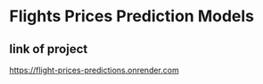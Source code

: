# Flights Prices Prediction Models
## link of project 
https://flight-prices-predictions.onrender.com
